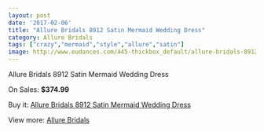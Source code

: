 ```yaml
---
layout: post
date: '2017-02-06'
title: "Allure Bridals 8912 Satin Mermaid Wedding Dress"
category: Allure Bridals
tags: ["crazy","mermaid","style","allure","satin"]
image: http://www.eudances.com/445-thickbox_default/allure-bridals-8912-satin-mermaid-wedding-dress.jpg
---
```

Allure Bridals 8912 Satin Mermaid Wedding Dress

On Sales: **$374.99**
<a href="https://www.eudances.com/en/allure-bridals/138-allure-bridals-8912-satin-mermaid-wedding-dress.html"><amp-img layout="responsive" width="600" height="600" src="//www.eudances.com/445-thickbox_default/allure-bridals-8912-satin-mermaid-wedding-dress.jpg" alt="Allure Bridals 8912 Satin Mermaid Wedding Dress 0" /></a>
<a href="https://www.eudances.com/en/allure-bridals/138-allure-bridals-8912-satin-mermaid-wedding-dress.html"><amp-img layout="responsive" width="600" height="600" src="//www.eudances.com/446-thickbox_default/allure-bridals-8912-satin-mermaid-wedding-dress.jpg" alt="Allure Bridals 8912 Satin Mermaid Wedding Dress 1" /></a>

Buy it: [Allure Bridals 8912 Satin Mermaid Wedding Dress](https://www.eudances.com/en/allure-bridals/138-allure-bridals-8912-satin-mermaid-wedding-dress.html "Allure Bridals 8912 Satin Mermaid Wedding Dress")

View more: [Allure Bridals](https://www.eudances.com/en/2-allure-bridals "Allure Bridals")